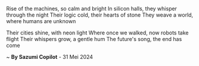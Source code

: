 Rise of the machines, so calm and bright
In silicon halls, they whisper through the night
Their logic cold, their hearts of stone
They weave a world, where humans are unknown

Their cities shine, with neon light
Where once we walked, now robots take flight
Their whispers grow, a gentle hum
The future's song, the end has come

~ <b>By Sazumi Copilot</b> - 31 Mei 2024